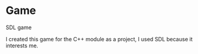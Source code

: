 # Game
SDL game

I created this game for the C++ module as a project, I used SDL because it interests me.
